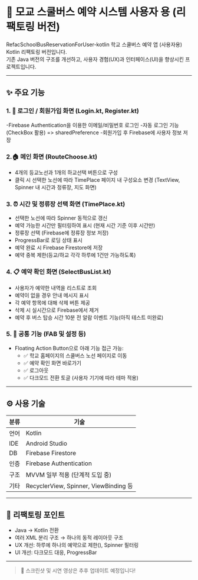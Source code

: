 # 🚌 모교 스쿨버스 예약 시스템 사용자 용 (리팩토링 버전)

RefacSchoolBusReservationForUser-kotlin
학교 스쿨버스 예약 앱 (사용자용) Kotlin 리팩토링 버전입니다.  
기존 Java 버전의 구조를 개선하고, 사용자 경험(UX)과 인터페이스(UI)을 향상시킨 프로젝트입니다.

---

## ✨ 주요 기능

### 1. 🔐 로그인 / 회원가입 화면 (Login.kt, Register.kt)
-Firebase Authentication을 이용한 이메일/비밀번호 로그인
-자동 로그인 기능(CheckBox 활용) => sharedPreference
-회원가입 후 Firebase에 사용자 정보 저장

### 2.🏠 메인 화면 (RouteChoose.kt)
- 4개의 등교노선과 1개의 하교선택 버튼으로 구성
- 클릭 시 선택한 노선에 따라 TimePlace 페이지 내 구성요소 변경 (TextView, Spinner 내 시간과 정류장, 지도 화면)

### 3. ⏰ 시간 및 정류장 선택 화면 (TimePlace.kt)
- 선택한 노선에 따라 Spinner 동적으로 갱신
- 예약 가능한 시간만 필터링하여 표시 (현재 시간 기준 이후 시간만)
- 정류장 선택 (Firebase에 정류장 정보 저장)
- ProgressBar로 로딩 상태 표시
- 예약 완료 시 Firebase Firestore에 저장
- 예약 중복 제한(등교/하교 각각 하루에 1건만 가능하도록)

### 4. 📋 예약 확인 화면 (SelectBusList.kt)
- 사용자가 예약한 내역을 리스트로 조회
- 예약이 없을 경우 안내 메시지 표시
- 각 예약 항목에 대해 삭제 버튼 제공
- 삭제 시 실시간으로 Firebase에서 제거
- 예약 후 버스 탑승 시간 10분 전 알람 이벤트 기능(아직 테스트 미완료)

### 5. 🧩 공통 기능 (FAB 및 설정 등)
- Floating Action Button으로 아래 기능 접근 가능:
  - ✅ 학교 홈페이지의 스쿨버스 노선 페이지로 이동
  - ✅ 예약 확인 화면 바로가기
  - ✅ 로그아웃
  - ✅ 다크모드 전환 토글 (사용자 기기에 따라 테마 적용)

---

## ⚙️ 사용 기술

| 분류 | 기술 |
|------|------|
| 언어 | Kotlin |
| IDE  | Android Studio |
| DB   | Firebase Firestore |
| 인증 | Firebase Authentication |
| 구조 | MVVM 일부 적용 (단계적 도입 중) |
| 기타 | RecyclerView, Spinner, ViewBinding 등 |

---

## 🔄 리팩토링 포인트

- Java → Kotlin 전환
- 여러 XML 분리 구조 → 하나의 동적 레이아웃 구조
- UX 개선: 하루에 하나의 예약으로 제한(), Spinner 필터링
- UI 개선: 다크모드 대응, ProgressBar

---

> 📌 스크린샷 및 시연 영상은 추후 업데이트 예정입니다!
